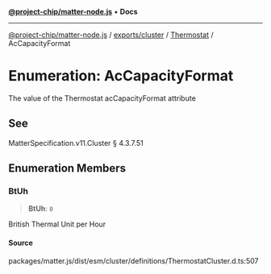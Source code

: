 [**@project-chip/matter-node.js**](../../../../../README.md) • **Docs**

***

[@project-chip/matter-node.js](../../../../../modules.md) / [exports/cluster](../../../README.md) / [Thermostat](../README.md) / AcCapacityFormat

# Enumeration: AcCapacityFormat

The value of the Thermostat acCapacityFormat attribute

## See

MatterSpecification.v11.Cluster § 4.3.7.51

## Enumeration Members

### BtUh

> **BtUh**: `0`

British Thermal Unit per Hour

#### Source

packages/matter.js/dist/esm/cluster/definitions/ThermostatCluster.d.ts:507
